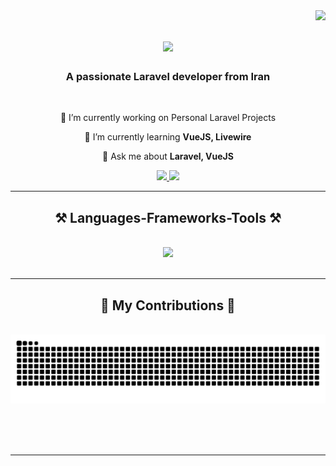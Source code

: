 <img align="right" src="https://visitor-badge.laobi.icu/badge?page_id=ParsaShafiei.ParsaShafiei" />

<h1 align="center">
    <img src="https://readme-typing-svg.herokuapp.com/?font=Righteous&size=35&center=true&vCenter=true&width=500&height=70&duration=4000&lines=Hi+There!+👋;+I'm+Parsa+Shafiei!;" />
</h1>

<h3 align="center">A passionate Laravel developer from Iran</h3>

<br/>

<div align="center">
 
 🔭 I’m currently working on Personal Laravel Projects
 
 🌱 I’m currently learning **VueJS, Livewire**

💬 Ask me about **Laravel, VueJS**


 </div>
 
<div align="center"> 
  <a href="mailto:parsa.sha2004@gmail.com">
    <img src="https://img.shields.io/badge/Gmail-333333?style=for-the-badge&logo=gmail&logoColor=red" />
  </a>
  <a href="https://linkedin.com/in/ParsaShafiei" target="_blank">
    <img src="https://img.shields.io/badge/LinkedIn-0077B5?style=for-the-badge&logo=linkedin&logoColor=white" target="_blank" />
  </a>
</div>

 <hr/>
 
<h2 align="center">⚒️ Languages-Frameworks-Tools ⚒️</h2>
<br/>
<div align="center">
    <img src="https://skillicons.dev/icons?i=laravel,vuejs,php,javascript,html,css" /><br>
</div>

<br/>
<hr/>

<div align="center">
  <h2>🐍 My Contributions 🐍</h2>
  <br>
  <img alt="snake eating my contributions" src="https://raw.githubusercontent.com/ParsaShafiei/ParsaShafiei/output/github-contribution-grid-snake.svg" />
  
  <br/><br/><br/>
</div>

<hr/>



<br/>

